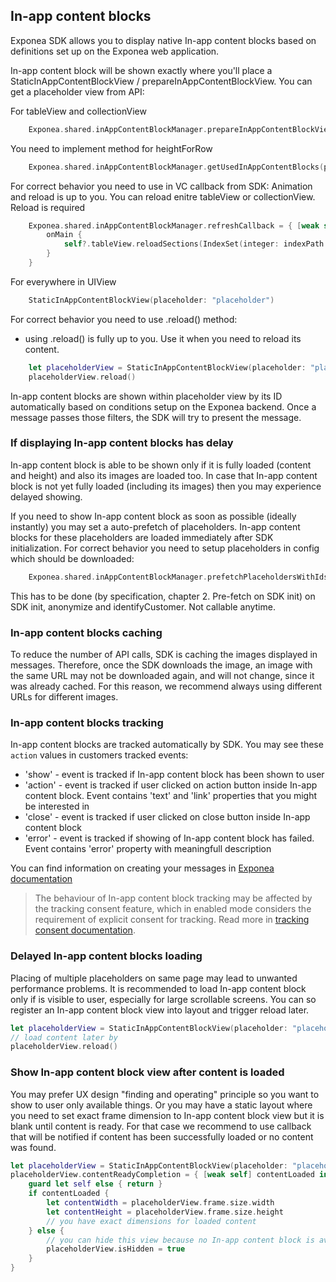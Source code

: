 ## In-app content blocks

Exponea SDK allows you to display native In-app content blocks based on definitions set up on the Exponea web application.

In-app content block will be shown exactly where you'll place a StaticInAppContentBlockView / prepareInAppContentBlockView. You can get a placeholder view from API:

For tableView and collectionView
```swift
    Exponea.shared.inAppContentBlockManager.prepareInAppContentBlockView(placeholderId: String, indexPath: IndexPath) -> UIView
```

You need to implement method for heightForRow
```swift
    Exponea.shared.inAppContentBlockManager.getUsedInAppContentBlocks(placeholder: "placeholder", indexPath: indexPath)?.height
```

For correct behavior you need to use in VC callback from SDK:
Animation and reload is up to you. You can reload enitre tableView or collectionView. Reload is required

```swift
    Exponea.shared.inAppContentBlockManager.refreshCallback = { [weak self] indexPath in
        onMain {
            self?.tableView.reloadSections(IndexSet(integer: indexPath.section), with: .automatic)
        }
    }
```

For everywhere in UIView
```swift
    StaticInAppContentBlockView(placeholder: "placeholder")
```

For correct behavior you need to use .reload() method:
 - using .reload() is fully up to you. Use it when you need to reload its content.

```swift
    let placeholderView = StaticInAppContentBlockView(placeholder: "placeholder")
    placeholderView.reload()
``` 

In-app content blocks are shown within placeholder view by its ID automatically based on conditions setup on the Exponea backend. Once a message passes those filters, the SDK will try to present the message.

### If displaying In-app content blocks has delay

In-app content block is able to be shown only if it is fully loaded (content and height) and also its images are loaded too. In case that In-app content block is not yet fully loaded (including its images) then you may experience delayed showing.

If you need to show In-app content block as soon as possible (ideally instantly) you may set a auto-prefetch of placeholders. In-app content blocks for these placeholders are loaded immediately after SDK initialization.
For correct behavior you need to setup placeholders in config which should be downloaded: 

```swift
    Exponea.shared.inAppContentBlockManager.prefetchPlaceholdersWithIds(ids: [String])
```

This has to be done (by specification, chapter 2. Pre-fetch on SDK init) on SDK init, anonymize and identifyCustomer. Not callable anytime.

### In-app content blocks caching
To reduce the number of API calls, SDK is caching the images displayed in messages. Therefore, once the SDK downloads the image, an image with the same URL may not be downloaded again, and will not change, since it was already cached. For this reason, we recommend always using different URLs for different images.

### In-app content blocks tracking

In-app content blocks are tracked automatically by SDK. You may see these `action` values in customers tracked events:

- 'show' - event is tracked if In-app content block has been shown to user
- 'action' - event is tracked if user clicked on action button inside In-app content block. Event contains 'text' and 'link' properties that you might be interested in
- 'close' - event is tracked if user clicked on close button inside In-app content block
- 'error' - event is tracked if showing of In-app content block has failed. Event contains 'error' property with meaningfull description

You can find information on creating your messages in [Exponea documentation](https://documentation.bloomreach.com/engagement/docs/in-app-content-blocks)

> The behaviour of In-app content block tracking may be affected by the tracking consent feature, which in enabled mode considers the requirement of explicit consent for tracking. Read more in [tracking consent documentation](./TRACKING_CONSENT.md).

### Delayed In-app content blocks loading

Placing of multiple placeholders on same page may lead to unwanted performance problems. It is recommended to load In-app content block only if is visible to user, especially for large scrollable screens. You can so register an In-app content block view into layout and trigger reload later.

```swift
let placeholderView = StaticInAppContentBlockView(placeholder: "placeholder", deferredLoad: true)
// load content later by
placeholderView.reload()
```
### Show In-app content block view after content is loaded

You may prefer UX design "finding and operating" principle so you want to show to user only available things. Or you may have a static layout where you need to set exact frame dimension to In-app content block view but it is blank until content is ready. For that case we recommend to use callback that will be notified if content has been successfully loaded or no content was found.

```swift
let placeholderView = StaticInAppContentBlockView(placeholder: "placeholder")
placeholderView.contentReadyCompletion = { [weak self] contentLoaded in
    guard let self else { return }
    if contentLoaded {
        let contentWidth = placeholderView.frame.size.width
        let contentHeight = placeholderView.frame.size.height
        // you have exact dimensions for loaded content
    } else {
        // you can hide this view because no In-app content block is available now
        placeholderView.isHidden = true
    }
}
```
